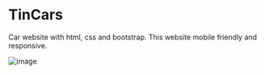 # TinCars
Car website with html, css and bootstrap.
This website mobile friendly and responsive.

![image](https://user-images.githubusercontent.com/83662229/131264528-54b0ad0c-7501-4846-a105-a50573bd3c09.png)


